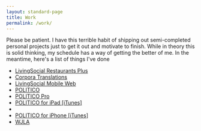 ```yaml
---
layout: standard-page
title: Work
permalink: /work/
---
```



<p>Please be patient. I have this terrible habit of shipping out semi-completed personal projects just to get it out and motivate to finish. While in theory this is solid thinking, my schedule has a way of getting the better of me. In the meantime, here's a list of things I've done</p>

<ul>
    <li><a href="https://www.livingsocial.com/restaurants-plus-rewards/explore">LivingSocial Restaurants Plus</a></li>
    <li><a href="http://www.corporatranslations.com/">Corpora Translations</a></li>
    <li><a href="https://m.livingsocial.com">LivingSocial Mobile Web</a></li>
	<li><a href="http://politico.com">POLITICO</a></li>
	<li><a href="http://politicopro.com">POLITICO Pro</a></li>
	<li><a href="http://itunes.apple.com/us/app/politico-for-ipad/id406349184?mt=8">POLITICO for iPad [iTunes]</a><li>
	<li><a href="http://itunes.apple.com/us/app/politico/id358305912?mt=8">POLITICO for iPhone [iTunes]</a></li>
	<li><a href="http://wjla.com">WJLA</a></li>
</ul>
